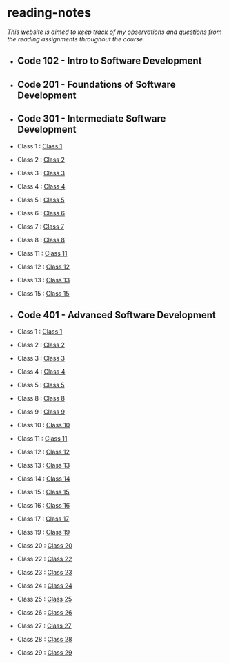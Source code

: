 # reading-notes

*This website is aimed to keep track of my observations and questions from the reading assignments throughout the course.*

- ## Code 102 - Intro to Software Development
- ## Code 201 - Foundations of Software Development
- ## Code 301 - Intermediate Software Development
- Class 1 : [Class 1](301/Class1.md)
- Class 2 : [Class 2](301/Class2.md)
- Class 3 : [Class 3](301/Class3.md)
- Class 4 : [Class 4](301/Class4.md)
- Class 5 : [Class 5](301/Class5.md)
- Class 6 : [Class 6](301/Class6.md)
- Class 7 : [Class 7](301/Class7.md)
- Class 8 : [Class 8](301/Class8.md)
- Class 11 : [Class 11](301/Class11.md)
- Class 12 : [Class 12](301/Class12.md)
- Class 13 : [Class 13](301/Class13.md)
- Class 15 : [Class 15](301/Class15.md)

- ## Code 401 - Advanced Software Development
- Class 1 : [Class 1](code-401-python/class-01/README.md)
- Class 2 : [Class 2](code-401-python/class-02/README.md)
- Class 3 : [Class 3](code-401-python/class-03/README.md)
- Class 4 : [Class 4](code-401-python/class-04/README.md)
- Class 5 : [Class 5](code-401-python/class-05/README.md)
- Class 8 : [Class 8](code-401-python/class-08/README.md)
- Class 9 : [Class 9](code-401-python/class-09/README.md)
- Class 10 : [Class 10](code-401-python/class-10/README.md)
- Class 11 : [Class 11](code-401-python/class-11/README.md)
- Class 12 : [Class 12](code-401-python/class-12/README.md)
- Class 13 : [Class 13](code-401-python/class-13/README.md)
- Class 14 : [Class 14](code-401-python/class-14/README.md)
- Class 15 : [Class 15](code-401-python/class-15/README.md)
- Class 16 : [Class 16](code-401-python/class-16/README.md)
- Class 17 : [Class 17](code-401-python/class-17/README.md)
- Class 19 : [Class 19](code-401-python/class-19/README.md)
- Class 20 : [Class 20](code-401-python/class-20/README.md)
- Class 22 : [Class 22](code-401-python/class-22/README.md)
- Class 23 : [Class 23](code-401-python/class-23/README.md)
- Class 24 : [Class 24](code-401-python/class-24/README.md)
- Class 25 : [Class 25](code-401-python/class-25/README.md)
- Class 26 : [Class 26](code-401-python/class-26/README.md)
- Class 27 : [Class 27](code-401-python/class-27/README.md)
- Class 28 : [Class 28](code-401-python/class-28/README.md)
- Class 29 : [Class 29](code-401-python/class-29/README.md)




















